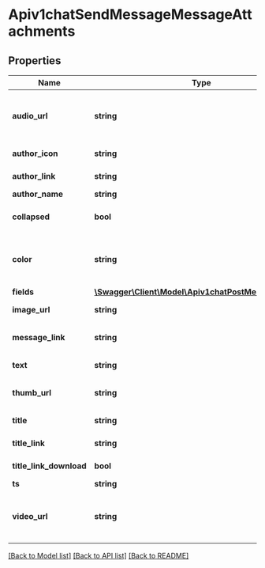 # Apiv1chatSendMessageMessageAttachments

## Properties
Name | Type | Description | Notes
------------ | ------------- | ------------- | -------------
**audio_url** | **string** | Audio file to attach. See &lt;a href&#x3D;&#x27;https://developer.mozilla.org/en-US/docs/Web/HTML/Element/audio&#x27; target&#x3D;&#x27;_blank&#x27;&gt;HTML audio element&lt;/a&gt; for information. | [optional] 
**author_icon** | **string** | Displays a tiny icon to the left of the author&#x27;s name. | [optional] 
**author_link** | **string** | Providing this makes the author name clickable and points to this link. | [optional] 
**author_name** | **string** | Name of the author. | [optional] 
**collapsed** | **bool** | Causes the image, audio, and video sections to be displayed as collapsed when set to true. | [optional] 
**color** | **string** | See &lt;a href&#x3D;&#x27;https://developer.mozilla.org/en-US/docs/Web/CSS/background-color&#x27; target&#x3D;&#x27;_blank&#x27;&gt;background-css&lt;/a&gt; for the supported format. | [optional] 
**fields** | [**\Swagger\Client\Model\Apiv1chatPostMessageFields[]**](Apiv1chatPostMessageFields.md) |  | [optional] 
**image_url** | **string** | The image to display, will be big and easy to see. | [optional] 
**message_link** | **string** | Only applicable if the &#x60;ts&#x60; parameter is provided, as it makes the time clickable to this link. | [optional] 
**text** | **string** | The text to display for this attachment, it is different than the message&#x27;s text. | [optional] 
**thumb_url** | **string** | An image that displays to the left of the text, looks better when this is relatively small. | [optional] 
**title** | **string** | Title to display for this attachment, displays under the author. | [optional] 
**title_link** | **string** | Providing this makes the title clickable, pointing to this link. | [optional] 
**title_link_download** | **bool** | When this is true, a download icon appears and clicking this saves the link to file. | [optional] 
**ts** | **string** | Displays the time next to the text portion. | [optional] 
**video_url** | **string** | Video file to attach. See the &lt;a href&#x3D;&#x27;https://developer.mozilla.org/en-US/docs/Web/HTML/Element/video&#x27; target&#x3D;&#x27;blank&#x27;&gt;HTML video element&lt;/a&gt; for information. | [optional] 

[[Back to Model list]](../../README.md#documentation-for-models) [[Back to API list]](../../README.md#documentation-for-api-endpoints) [[Back to README]](../../README.md)

